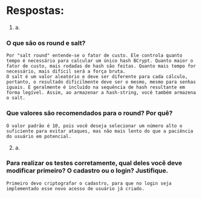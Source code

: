 # Respostas:

1. a.

### O que são os round e salt?

    Por "salt round" entende-se o fator de custo. Ele controla quanto tempo é necessário para calcular um único hash BCrypt. Quanto maior o fator de custo, mais rodadas de hash são feitas. Quanto mais tempo for necessário, mais difícil será a força bruta.
    O salt é um valor aleatório e deve ser diferente para cada cálculo, portanto, o resultado dificilmente deve ser o mesmo, mesmo para senhas iguais. E geralmente é incluído na sequência de hash resultante em forma legível. Assim, ao armazenar a hash-string, você também armazena o salt.

### Que valores são recomendados para o round? Por quê?

    O valor padrão é 10, pois você deseja selecionar um número alto o suficiente para evitar ataques, mas não mais lento do que a paciência do usuário em potencial.

2. a.

### Para realizar os testes corretamente, qual deles você deve modificar primeiro? O cadastro ou o login? Justifique.

    Primeiro devo criptografar o cadastro, para que no login seja implementado esse novo acesso de usuário já criado.
